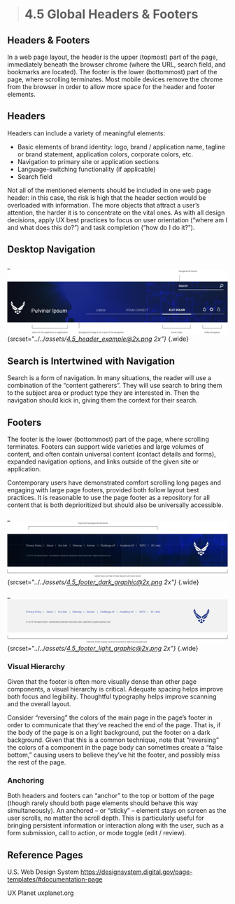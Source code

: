 > # **4.5** Global Headers & Footers

## Headers & Footers

In a web page layout, the header is the upper (topmost) part of the page, immediately beneath the browser chrome (where the URL, search field, and bookmarks are located). The footer is the lower (bottommost) part of the page, where scrolling terminates. Most mobile devices remove the chrome from the browser in order to allow more space for the header and footer elements. 

## Headers

Headers can include a variety of meaningful elements:

- Basic elements of brand identity: logo, brand / application name, tagline or brand statement, application colors, corporate colors, etc. 
- Navigation to primary site or application sections 
- Language-switching functionality (if applicable) 
- Search field 

Not all of the mentioned elements should be included in one web page header: in this case, the risk is high that the header section would be overloaded with information. The more objects that attract a user’s attention, the harder it is to concentrate on the vital ones. As with all design decisions, apply UX best practices to focus on user orientation (“where am I and what does this do?”) and task completion (“how do I do it?”). 


## Desktop Navigation

_![4.5 Header](../_assets/4.5_header_example.png){srcset="../../_assets/4.5_header_example@2x.png 2x"}_
{.wide}

## Search is Intertwined with Navigation

Search is a form of navigation. In many situations, the reader will use a combination of the “content 
gatherers”. They will use search to bring them to the subject area or product type they are interested in. 
Then the navigation should kick in, giving them the context for their search.

## Footers

The footer is the lower (bottommost) part of the page, where scrolling terminates. Footers can support wide varieties and large volumes of content, and often contain universal content (contact details and forms), expanded navigation options, and links outside of the given site or application. 

Contemporary users have demonstrated comfort scrolling long pages and engaging with large page footers, provided both follow layout best practices. It is reasonable to use the page footer as a repository for all content that is both deprioritized but should also be universally accessible. 

_![4.5 footer dark](../_assets/4.5_footer_dark_graphic.png){srcset="../../_assets/4.5_footer_dark_graphic@2x.png 2x"}_
{.wide}

_![4.5 footer dark](../_assets/4.5_footer_light_graphic.png){srcset="../../_assets/4.5_footer_light_graphic@2x.png 2x"}_
{.wide}

### Visual Hierarchy

Given that the footer is often more visually dense than other page components, a visual hierarchy is critical. Adequate spacing helps improve both focus and legibility. Thoughtful typography helps improve scanning and the overall layout. 

Consider “reversing” the colors of the main page in the page’s footer in order to communicate that they’ve reached the end of the page. That is, if the body of the page is on a light background, put the footer on a dark background. Given that this is a common technique, note that “reversing” the colors of a component in the page body can sometimes create a “false bottom,” causing users to believe they’ve hit the footer, and possibly miss the rest of the page.

### Anchoring

Both headers and footers can “anchor” to the top or bottom of the page (though rarely should both page elements should behave this way simultaneously). An anchored – or “sticky” – element stays on screen as the user scrolls, no matter the scroll depth. This is particularly useful for bringing persistent information or interaction along with the user, such as a form submission, call to action, or mode toggle (edit / review).


## Reference Pages

U.S. Web Design System 
https://designsystem.digital.gov/page-templates/#documentation-page
 
UX Planet 
uxplanet.org